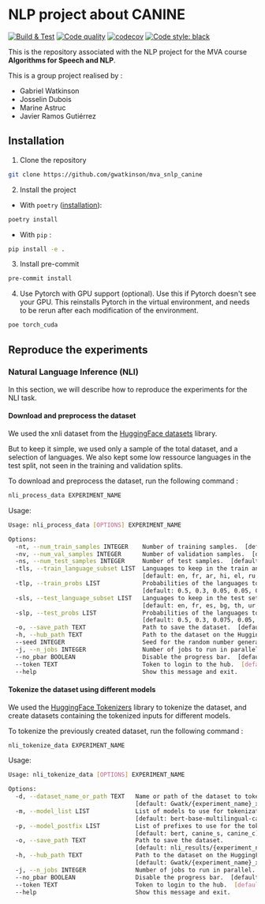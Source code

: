 # NLP project about CANINE

[![Build & Test](https://github.com/gwatkinson/mva_snlp_canine/actions/workflows/main.yml/badge.svg)](https://github.com/gwatkinson/mva_snlp_canine/actions/workflows/main.yml)
[![Code quality](https://github.com/gwatkinson/mva_snlp_canine/actions/workflows/quality.yml/badge.svg)](https://github.com/gwatkinson/mva_snlp_canine/actions/workflows/quality.yml)
[![codecov](https://codecov.io/github/gwatkinson/mva_snlp_canine/branch/main/graph/badge.svg)](https://codecov.io/gh/gwatkinson/mva_snlp_canine)
[![Code style: black](https://img.shields.io/badge/code%20style-black-000000.svg)](https://github.com/psf/black)

This is the repository associated with the NLP project for the MVA course __Algorithms for Speech and NLP__.

This is a group project realised by :

* Gabriel Watkinson
* Josselin Dubois
* Marine Astruc
* Javier Ramos Gutiérrez

## Installation

1. Clone the repository
```bash
git clone https://github.com/gwatkinson/mva_snlp_canine
```

2. Install the project
- With `poetry` ([installation](https://python-poetry.org/docs/#installation)):
```bash
poetry install
```
- With `pip` :
```bash
pip install -e .
```

3. Install pre-commit
```bash
pre-commit install
```

4. Use Pytorch with GPU support (optional). Use this if Pytorch doesn't see your GPU. This reinstalls Pytorch in the virtual environment, and needs to be rerun after each modification of the environment.
```bash
poe torch_cuda
```

## Reproduce the experiments

### Natural Language Inference (NLI)

In this section, we will describe how to reproduce the experiments for the NLI task.

#### Download and preprocess the dataset

We used the xnli dataset from the [HuggingFace datasets](https://huggingface.co/datasets/xnli) library.

But to keep it simple, we used only a sample of the total dataset, and a selection of languages. We also kept some low ressource languages in the test split, not seen in the training and validation splits.

To download and preprocess the dataset, run the following command :
```bash
nli_process_data EXPERIMENT_NAME
```

Usage:
```bash
Usage: nli_process_data [OPTIONS] EXPERIMENT_NAME

Options:
  -nt, --num_train_samples INTEGER    Number of training samples.  [default: 30000]
  -nv, --num_val_samples INTEGER      Number of validation samples.  [default: 1500]
  -ns, --num_test_samples INTEGER     Number of test samples.  [default: 2000]
  -tls, --train_language_subset LIST  Languages to keep in the train and validation set.
                                      [default: en, fr, ar, hi, el, ru, tr, zh]
  -tlp, --train_probs LIST            Probabilities of the languages to keep in the train and validation set.
                                      [default: 0.5, 0.3, 0.05, 0.05, 0.025, 0.025, 0.025, 0.025]
  -sls, --test_language_subset LIST   Languages to keep in the test set.
                                      [default: en, fr, es, bg, th, ur, sw]
  -slp, --test_probs LIST             Probabilities of the languages to keep in the test set.
                                      [default: 0.5, 0.3, 0.075, 0.05, 0.025, 0.025, 0.025]
  -o, --save_path TEXT                Path to save the dataset.  [default: data/nli/processed_dataset]
  -h, --hub_path TEXT                 Path to the dataset on the HuggingFace Hub. [default: Gwatk/xnli_subset]
  --seed INTEGER                      Seed for the random number generator. [default: 123]
  -j, --n_jobs INTEGER                Number of jobs to run in parallel. [default: 12]
  --no_pbar BOOLEAN                   Disable the progress bar.  [default: False]
  --token TEXT                        Token to login to the hub.  [default:None]
  --help                              Show this message and exit.
```


#### Tokenize the dataset using different models

We used the [HuggingFace Tokenizers](https://huggingface.co/docs/tokenizers/python/latest/) library to tokenize the dataset, and create datasets containing the tokenized inputs for different models.


To tokenize the previously created dataset, run the following command :
```bash
nli_tokenize_data EXPERIMENT_NAME
```

Usage:
```bash
Usage: nli_tokenize_data [OPTIONS] EXPERIMENT_NAME

Options:
  -d, --dataset_name_or_path TEXT   Name or path of the dataset to tokenize.
                                    [default: Gwatk/{experiment_name}_xnli_subset]
  -m, --model_list LIST             List of models to use for tokenization.
                                    [default: bert-base-multilingual-cased, google/canine-s, google/canine-c]
  -p, --model_postfix LIST          List of prefixes to use for the tokenized datasets.
                                    [default: bert, canine_s, canine_c]
  -o, --save_path TEXT              Path to save the dataset.
                                    [default: nli_results/{experiment_name}/data/tokenized/{postfix}]
  -h, --hub_path TEXT               Path to the dataset on the HuggingFace Hub.
                                    [default: Gwatk/{experiment_name}_xnli_subset_tokenized_{postfix}]
  -j, --n_jobs INTEGER              Number of jobs to run in parallel. [default: 12]
  --no_pbar BOOLEAN                 Disable the progress bar.  [default: False]
  --token TEXT                      Token to login to the hub.  [default:None]
  --help                            Show this message and exit.
```
